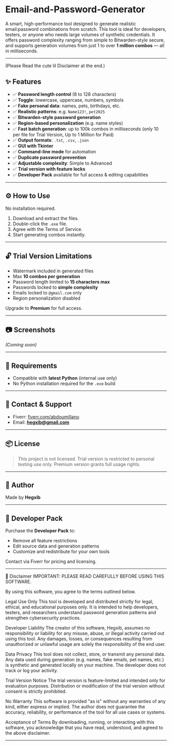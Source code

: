 # Email-and-Password-Generator
A smart, high-performance tool designed to generate realistic email\:password combinations from scratch. This tool is ideal for developers, testers, or anyone who needs large volumes of synthetic credentials. It offers password complexity ranging from simple to Bitwarden-style secure, and supports generation volumes from just 1 to over **1 million combos** — all in milliseconds.

---
(Please Read the cute lil Disclaimer at the end.)
## ✨ Features

* ✅ **Password length control** (8 to 128 characters)
* ✅ **Toggle**: lowercase, uppercase, numbers, symbols
* ✅ **Fake personal data**: names, pets, birthdays, etc.
* ✅ **Realistic patterns**: e.g. `Name123!`, `pet2025`
* ✅ **Bitwarden-style password generation**
* ✅ **Region-based personalization** (e.g. name styles)
* ✅ **Fast batch generation**: up to 100k combos in milliseconds (only 10 per file for Trial Version, Up to 1 Million for Paid)
* ✅ **Output formats**: `.txt`, `.csv`, `.json`
* ✅ **GUI with Tkinter**
* ✅ **Command-line mode** for automation
* ✅ **Duplicate password prevention**
* ✅ **Adjustable complexity**: Simple to Advanced
* ✅ **Trial version with feature locks**
* ✅ **Developer Pack** available for full access & editing capabilities

---

## ⚙️ How to Use

No installation required.

1. Download and extract the files.
2. Double-click the `.exe` file.
3. Agree with the Terms of Service.
4. Start generating combos instantly.

---

## 🔓 Trial Version Limitations

* Watermark included in generated files
* Max **10 combos per generation**
* Password length limited to **15 characters max**
* Passwords locked to **simple complexity**
* Emails locked to `@gmail.com` only
* Region personalization disabled

Upgrade to **Premium** for full access.

---

## 📷 Screenshots

*(Coming soon)*

---

## 🧠 Requirements

* Compatible with **latest Python** (internal use only)
* No Python installation required for the `.exe` build

---

## 📩 Contact & Support

* Fiverr: [fiverr.com/abdoumillano](https://www.fiverr.com/abdoumillano)
* Email: **[hegxib@gmail.com](mailto:hegxib@gmail.com)**

---

## 📦 License

> This project is not licensed. Trial version is restricted to personal testing use only. Premium version grants full usage rights.

---

## 👤 Author

Made by **Hegxib**

---

## 💼 Developer Pack

Purchase the **Developer Pack** to:

* Remove all feature restrictions
* Edit source data and generation patterns
* Customize and redistribute for your own tools

Contact via Fiverr for pricing and licensing.

---

📜 Disclaimer
IMPORTANT: PLEASE READ CAREFULLY BEFORE USING THIS SOFTWARE.

By using this software, you agree to the terms outlined below.

Legal Use Only
This tool is developed and distributed strictly for legal, ethical, and educational purposes only. 
It is intended to help developers, testers, and researchers understand password generation patterns and strengthen cybersecurity practices.

Developer Liability
The creator of this software, Hegxib, assumes no responsibility or liability for any misuse, abuse, or illegal activity carried out using this tool. 
Any damages, losses, or consequences resulting from unauthorized or unlawful usage are solely the responsibility of the end user.

Data Privacy
This tool does not collect, store, or transmit any personal data. 
Any data used during generation (e.g. names, fake emails, pet names, etc.) is synthetic and generated locally on your machine. 
The developer does not track or log your activity.

Trial Version Notice
The trial version is feature-limited and intended only for evaluation purposes. Distribution or modification of the trial version without consent is strictly prohibited.

No Warranty
This software is provided "as is" without any warranties of any kind, either express or implied. 
The author does not guarantee the accuracy, reliability, or performance of the tool for all use cases or systems.

Acceptance of Terms
By downloading, running, or interacting with this software, you acknowledge that you have read, understood, and agreed to the above disclaimer.

---

